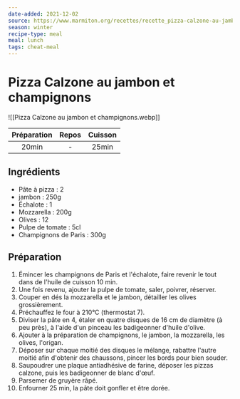 ```yaml
---
date-added: 2021-12-02
source: https://www.marmiton.org/recettes/recette_pizza-calzone-au-jambon-et-champignons_56497.aspx
season: winter
recipe-type: meal
meal: lunch
tags: cheat-meal
---
```


# Pizza Calzone au jambon et champignons

![[Pizza Calzone au jambon et champignons.webp]]

| Préparation | Repos | Cuisson |
|:-----------:|:-----:|:-------:|
|    20min    |   -   |  25min  |

## Ingrédients

- Pâte à pizza : 2
- jambon : 250g
- Échalote : 1
- Mozzarella : 200g
- Olives : 12
- Pulpe de tomate : 5cl
- Champignons de Paris : 300g

## Préparation

1. Émincer les champignons de Paris et l'échalote, faire revenir le tout dans de l'huile de cuisson 10 min.
2. Une fois revenu, ajouter la pulpe de tomate, saler, poivrer, réserver.
3. Couper en dés la mozzarella et le jambon, détailler les olives grossièrement.
4. Préchauffez le four à 210°C (thermostat 7).
5. Diviser la pâte en 4, étaler en quatre disques de 16 cm de diamètre (à peu près), à l'aide d'un pinceau les badigeonner d'huile d'olive.
6. Ajouter à la préparation de champignons, le jambon, la mozzarella, les olives, l'origan.
7. Déposer sur chaque moitié des disques le mélange, rabattre l'autre moitié afin d'obtenir des chaussons, pincer les bords pour bien souder.
8. Saupoudrer une plaque antiadhésive de farine, déposer les pizzas calzone, puis les badigeonner de blanc d'œuf.
9. Parsemer de gruyère râpé.
10. Enfourner 25 min, la pâte doit gonfler et être dorée.
